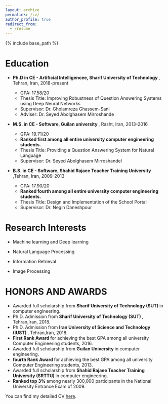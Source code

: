 ```yaml
---
layout: archive
permalink: /cv/
author_profile: true
redirect_from:
  - /resume
---
```


{% include base_path %}

# Education


* <b>Ph.D in CE - Artificial Intelligencee, Sharif University of Technology </b>, Tehran, Iran, 2018-present
   *  GPA: 17.58/20
   *  Thesis Title: Improving Robustness of Question Answering Systems using Deep Neural Networks
   *  Supervisor: Dr. Gholamreza Ghassem-Sani
   *  Adviser: Dr. Seyed Abolghasem Mirroshande
   
* <b>M.S. in CE - Software, Guilan university </b>, Rasht, Iran, 2013-2016
   *  GPA: 19.71/20 
   *  <b> Ranked first among all entire university computer engineering students.</b>
   *  Thesis Title: Providing a Question Answering System for Natural Language
   *  Supervisor: Dr. Seyed Abolghasem Mirroshandel
* <b>B.S. in CE - Software, Shahid Rajaee Teacher Training University </b>,Tehran, Iran, 2009-2013
  *  GPA: 17.90/20 
  * <b> Ranked fourth among all entire university computer engineering students.</b> 
  * Thesis Title: Design and Implementation of the School Portal	
  * Supervisor: Dr. Negin Daneshpour
  
  
  
# Research Interests 



* Machine learning and Deep learning

* Natural Language Processing

* Information Retrieval

* Image Processing 



# HONORS AND AWARDS



* Awarded full scholarship from <b> Sharif University of Technology (SUT) </b> in computer engineering.
* Ph.D. Admission from <b> Sharif University of Technology (SUT) </b>, Tehran,Iran, 2018.
* Ph.D. Admission from <b> Iran University of Science and Technology (IUST) </b>, Tehran,Iran, 2018.
* <b> First Rank Award </b> for achieving the best GPA among all university Computer Engineering students, 2016.
* Awarded full scholarship from <b> Guilan University </b> in computer engineering.
* <b> fourth Rank Award </b> for achieving the best GPA among all university Computer Engineering students, 2013.
* Awarded full scholarship from <b> Shahid Rajaee Teacher Training University (SRTTU) </b> in computer engineering.
* <b> Ranked top 3% </b> among nearly 300,000 participants in the National University Entrance Exam of 2009.


You can find my detailed CV [here](http://Boreshban.github.io/Y_boreshbanCV.pdf).
  
  

